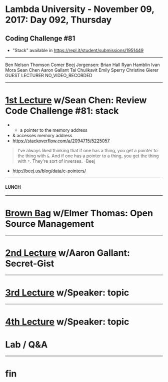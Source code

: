 # Lambda University - November 09, 2017: Day 092, Thursday
## Coding Challenge #81
- "Stack" available in https://repl.it/student/submissions/1951449
***
Ben Nelson
Thomson Comer
Beej Jorgensen: Brian Hall
Ryan Hamblin
Ivan Mora
Sean Chen
Aaron Gallant
Tai Chulikavit
Emily Sperry
Christine Gierer
GUEST LECTURER
NO_VIDEO_RECORDED
***
# [1st Lecture](https://youtu.be/K9aOAyGow28) w/Sean Chen: Review Code Challenge #81: stack
- * a pointer to the memory address
- & accesses memory address
- https://stackoverflow.com/a/2094715/5225057
> I've always liked thinking that if one has a thing, you get a pointer to the thing with `&`.  And if one has a pointer to a thing, you get the thing with `*`. They're sort of inverses.
> -Beej
- http://beej.us/blog/data/c-pointers/

***
#### LUNCH
***
# [Brown Bag](VIDEO_RECORDED_NOT_POSTED) w/Elmer Thomas: Open Source Management
***
# [2nd Lecture](VIDEO_RECORDED_NOT_POSTED) w/Aaron Gallant: Secret-Gist
***
# [3rd Lecture](VIDEO_RECORDED_NOT_POSTED) w/Speaker: topic
***
# [4th Lecture](VIDEO_RECORDED_NOT_POSTED) w/Speaker: topic
# Lab / Q&A
***
# fin
